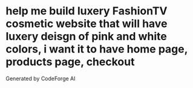 # help me build luxery FashionTV cosmetic website that will have luxery deisgn of pink and white colors, i want it to have home page, products page, checkout
Generated by CodeForge AI